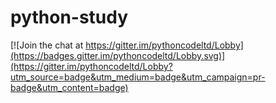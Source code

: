 # python-study

[![Join the chat at https://gitter.im/pythoncodeltd/Lobby](https://badges.gitter.im/pythoncodeltd/Lobby.svg)](https://gitter.im/pythoncodeltd/Lobby?utm_source=badge&utm_medium=badge&utm_campaign=pr-badge&utm_content=badge)
